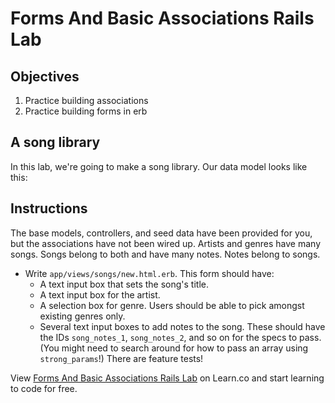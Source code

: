 # Forms And Basic Associations Rails Lab

## Objectives

1.  Practice building associations
2.  Practice building forms in erb

## A song library

In this lab, we're going to make a song library. Our data model looks like this:

<!-- - `Artist`
  - has a `name` (string)
  - has many `songs`
- `Song`
  - has a `title` (string)
  - belongs to an `Artist`
  - belongs to a `Genre`
- `Genre`
  - has a `name` (string)
  - has many `songs`
- `Note`
  - has `content` (string)
  - belongs to a `Song` -->

## Instructions

The base models, controllers, and seed data have been provided for you, but the
associations have not been wired up. Artists and genres have many songs. Songs
belong to both and have many notes. Notes belong to songs.

- Write `app/views/songs/new.html.erb`. This form should have:
  - A text input box that sets the song's title.
  - A text input box for the artist.
  - A selection box for genre. Users should be able to pick amongst existing genres
    only.
  - Several text input boxes to add notes to the song. These should have the IDs
    `song_notes_1`, `song_notes_2`, and so on for the specs to pass. (You might need
    to search around for how to pass an array using `strong_params`!)
    There are feature tests!

<p data-visibility='hidden'>View <a href='https://learn.co/lessons/forms-and-basic-associations-rails-lab' title='Forms And Basic Associations Rails Lab'>Forms And Basic Associations Rails Lab</a> on Learn.co and start learning to code for free.</p>
